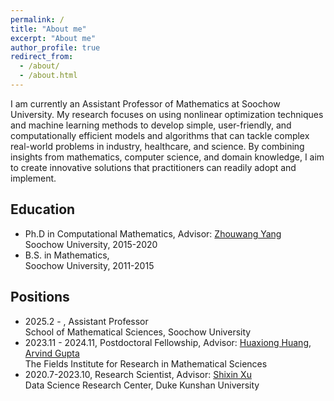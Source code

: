 ```yaml
---
permalink: /
title: "About me"
excerpt: "About me"
author_profile: true
redirect_from: 
  - /about/
  - /about.html
---
```



I am currently an Assistant Professor of Mathematics at Soochow University. My research focuses on using nonlinear optimization techniques and machine learning methods to develop simple, user-friendly, and computationally efficient models and algorithms that can tackle complex real-world problems in industry, healthcare, and science. By combining insights from mathematics, computer science, and domain knowledge, I aim to create innovative solutions that practitioners can readily adopt and implement.


Education
------
- Ph.D in Computational Mathematics, Advisor: 
    [Zhouwang Yang](http://staff.ustc.edu.cn/~yangzw/)  
    Soochow University, 2015-2020
- B.S. in Mathematics,  
    Soochow University, 2011-2015

Positions
------
- 2025.2 - , Assistant Professor   
    School of Mathematical Sciences, Soochow University
- 2023.11 - 2024.11, Postdoctoral Fellowship, Advisor: [Huaxiong Huang](https://www.yorku.ca/science/profiles/faculty/huaxiong-huang/), [Arvind Gupta](https://www.madslab.ca/author/arvind-gupta/)   
    The Fields Institute for Research in Mathematical Sciences  
- 2020.7-2023.10, Research Scientist,  Advisor: [Shixin Xu](https://sites.google.com/site/shixinxupage/)   
    Data Science Research Center, Duke Kunshan University
